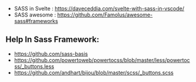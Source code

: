 - SASS in Svelte : https://daveceddia.com/svelte-with-sass-in-vscode/
- SASS awesome : https://github.com/Famolus/awesome-sass#frameworks

## Help In Sass Framework:

- https://github.com/sass-basis
- https://github.com/powertoweb/powertocss/blob/master/less/powertocss/_buttons.less
- https://github.com/andhart/bijou/blob/master/scss/_buttons.scss
